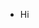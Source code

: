 - Hi

<!---
Leokratis/Leokratis is a ✨ special ✨ repository because its `README.md` (this file) appears on your GitHub profile.
You can click the Preview link to take a look at your changes.
--->
